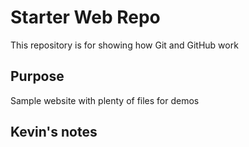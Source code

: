 # Starter Web Repo

This repository is for showing how Git and GitHub work

## Purpose

Sample website with plenty of files for demos
## Kevin's notes
